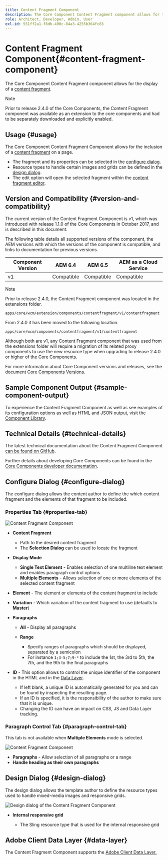 ```yaml
---
title: Content Fragment Component
description: The Core Component Content Fragment component allows for the display of a content fragment.
role: Architect, Developer, Admin, User
exl-id: 551ff2a1-f8db-490c-84a3-4255b364fc83
---
```

# Content Fragment Component{#content-fragment-component}

The Core Component Content Fragment component allows for the display of a [content fragment](https://experienceleague.adobe.com/docs/experience-manager-cloud-service/assets/content-fragments/content-fragments.html).

>[!NOTE]
>
>Prior to release 2.4.0 of the Core Components, the Content Fragment component was available as an extension to the core components and had to be separately downloaded and explicitly enabled.

## Usage {#usage}

The Core Component Content Fragment Component allows for the inclusion of a [content fragment](https://experienceleague.adobe.com/docs/experience-manager-cloud-service/assets/content-fragments/content-fragments.html) on a page.

* The fragment and its properties can be selected in the [configure dialog](#configure-dialog).
* Resource types to handle certain images and grids can be defined in the [design dialog](#design-dialog).
* The edit option will open the selected fragment within the [content fragment editor](https://experienceleague.adobe.com/docs/experience-manager-cloud-service/assets/content-fragments/content-fragments-variations.html).

## Version and Compatibility {#version-and-compatibility}

The current version of the Content Fragment Component is v1, which was introduced with release 1.1.0 of the Core Components in October 2017, and is described in this document.

The following table details all supported versions of the component, the AEM versions with which the versions of the component is compatible, and links to documentation for previous versions.

|Component Version|AEM 6.4|AEM 6.5|AEM as a Cloud Service|
|--- |--- |---|---|
|v1|Compatible|Compatible|Compatible|

>[!NOTE]
>
>Prior to release 2.4.0, the Content Fragment component was located in the extensions folder.
>
> `apps/core/wcm/extension/components/contentfragment/v1/contentfragment`
> 
>From 2.4.0 it has been moved to the following location.
>
>`apps/core/wcm/components/contentfragment/v1/contentfragment`
>
>Although both are v1, any Content Fragment component that was used from the extensions folder will require a migration of its related proxy components to use the new resource type when upgrading to release 2.4.0 or higher of the Core Components.

For more information about Core Component versions and releases, see the document [Core Components Versions](/help/versions.md).

## Sample Component Output {#sample-component-output}

To experience the Content Fragment Component as well as see examples of its configuration options as well as HTML and JSON output, visit the [Component Library](https://adobe.com/go/aem_cmp_library_cf).

## Technical Details {#technical-details}

The latest technical documentation about the Content Fragment Component [can be found on GitHub](https://adobe.com/go/aem_cmp_tech_cf_v1).

Further details about developing Core Components can be found in the [Core Components developer documentation](/help/developing/overview.md).

## Configure Dialog {#configure-dialog}

The configure dialog allows the content author to define the which content fragment and the elements of that fragment to be included.

### Properties Tab {#properties-tab}

![Content Fragment Component](/help/assets/content-fragment-edit-properties.png)

* **Content Fragment**

  * Path to the desired content fragment
  * The **Selection Dialog** can be used to locate the fragment

* **Display Mode**
  * **Single Text Element** - Enables selection of one multiline text element and enables paragraph control options
  * **Multiple Elements** - Allows selection of one or more elements of the selected content fragment
* **Element** - The element or elements of the content fragment to include
* **Variation** - Which variation of the content fragment to use (defaults to **Master**)

* **Paragraphs**

  * **All** - Display all paragraphs
  * **Range**

    * Specify ranges of paragraphs which should be displayed, separated by a semicolon
    * For instance `1;3-5;7;9-*` to include the 1st, the 3rd to 5th, the 7th, and the 9th to the final paragraphs
* **ID** - This option allows to control the unique identifier of the component in the HTML and in the [Data Layer](/help/developing/data-layer/overview.md).
  * If left blank, a unique ID is automatically generated for you and can be found by inspecting the resulting page.
  * If an ID is specified, it is the responsibility of the author to make sure that it is unique.
  * Changing the ID can have an impact on CSS, JS and Data Layer tracking.

### Paragraph Control Tab {#paragraph-control-tab}

This tab is not available when **Multiple Elements** mode is selected.

![Content Fragment Component](/help/assets/content-fragment-edit-paragraph.png)

* **Paragraphs** - Allow selection of all paragraphs or a range
* **Handle heading as their own paragraphs**

## Design Dialog {#design-dialog}

The design dialog allows the template author to define the resource types used to handle mixed-media images and responsive grids.

![Design dialog of the Content Fragment Component](/help/assets/content-fragment-design.png)

* **Internal responsive grid**

  * The Sling resource type that is used for the internal responsive grid

## Adobe Client Data Layer {#data-layer}

The Content Fragment Component supports the [Adobe Client Data Layer.](/help/developing/data-layer/overview.md)
